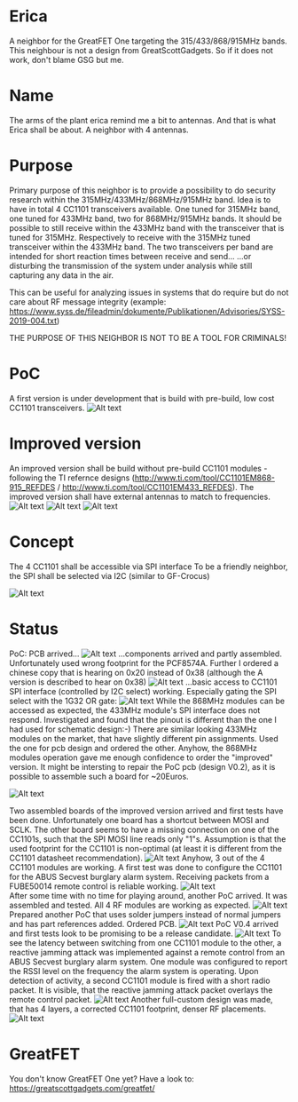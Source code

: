 # Erica
A neighbor for the GreatFET One targeting the 315/433/868/915MHz bands. This neighbour is not a design from GreatScottGadgets. So if it does not work, don't blame GSG but me.
# Name
The arms of the plant erica remind me a bit to antennas. And that is what Erica shall be about. A neighbor with 4 antennas.
# Purpose
Primary purpose of this neighbor is to provide a possibility to do security research within the 315MHz/433MHz/868MHz/915MHz band. Idea is to have in total 4 CC1101 transceivers available. One tuned for 315MHz band, one tuned for 433MHz band, two for 868MHz/915MHz bands. It should be possible to still receive within the 433MHz band with the transceiver that is tuned for 315MHz. Respectively to receive with the 315MHz tuned transceiver within the 433MHz band.
The two transceivers per band are intended for short reaction times between receive and send... ...or disturbing the transmission of the system under analysis while still capturing any data in the air.

This can be useful for analyzing issues in systems that do require but do not care about RF message integrity (example:  https://www.syss.de/fileadmin/dokumente/Publikationen/Advisories/SYSS-2019-004.txt)

THE PURPOSE OF THIS NEIGHBOR IS NOT TO BE A TOOL FOR CRIMINALS!
# PoC
A first version is under development that is build with pre-build, low cost CC1101 transceivers. 
![Alt text](PoC/GreatFETEricaPoCV0_1.png?raw=true "Erica PoC V0.1")
# Improved version
An improved version shall be build without pre-build CC1101 modules - following the TI refernce designs (http://www.ti.com/tool/CC1101EM868-915_REFDES / http://www.ti.com/tool/CC1101EM433_REFDES).
The improved version shall have external antennas to match to frequencies.
![Alt text](ImprovedVersion/ImprovedVersion.png?raw=true "Erica Improved Version")
![Alt text](ImprovedVersion/EarlySchematic.png?raw=true "early schematic")
![Alt text](ImprovedVersion/Improved3D.png?raw=true "early 3D schematic")
# Concept
The 4 CC1101 shall be accessible via SPI interface
To be a friendly neighbor, the SPI shall be selected via I2C (similar to GF-Crocus)

![Alt text](SPIFriendlyNeighbor.jpg?raw=true "SPI select via I2C")
# Status
PoC: PCB arrived...
![Alt text](PoC/PoCPCB.PNG?raw=true "Erica PoC V0.1 PCB")
...components arrived and partly assembled. Unfortunately used wrong footprint for the PCF8574A. Further I ordered a chinese copy that is hearing on 0x20 instead of 0x38 (although the A version is described to hear on 0x38)
![Alt text](PoC/PoCPartlyAssembled.JPG?raw=true "Erica PoC V0.1 PCB stacked")
...basic access to CC1101 SPI interface (controlled by I2C select) working. Especially gating the SPI select with the 1G32 OR gate:
![Alt text](PoC/PoCBurstSingleSPI.png?raw=true "Erica PoC V0.1 PCB stacked")
While the 868MHz modules can be accessed as expected, the 433MHz module's SPI interface does not respond. Investigated and found that the pinout is different than the one I had used for schematic design:-) There are similar looking 433MHz modules on the market, that have slightly different pin assignments. Used the one for pcb design and ordered the other.
Anyhow, the 868MHz modules operation gave me enough confidence to order the "improved" version. It might be intersting to repair the PoC pcb (design V0.2), as it is possible to assemble such a board for ~20Euros.

![Alt text](PoC/PoCFirstAccessI2CSPI.png?raw=true "Erica PoC V0.1 PCB stacked")

Two assembled boards of the improved version arrived and first tests have been done. Unfortunately one board has a shortcut between MOSI and SCLK. The other board seems to have a missing connection on one of the CC1101s, such that the SPI MOSI line reads only "1"s. Assumption is that the used footprint for the CC1101 is non-optimal (at least it is different from the CC1101 datasheet recommendation). 
![Alt text](ImprovedVersion/EricaV0.2.JPG?raw=true "assembled PCB")
Anyhow, 3 out of the 4 CC1101 modules are working. A first test was done to configure the CC1101 for the ABUS Secvest burglary alarm system. Receiving packets from a FUBE50014 remote control is reliable working.
![Alt text](ImprovedVersion/ABUSFube50014Receive.png?raw=true "assembled PCB")  
After some time with no time for playing around, another PoC arrived. It was assembled and tested. All 4 RF modules are working as expected.
![Alt text](PoC/V03.PNG?raw=true "Erica PoC V0.3 PCB")
Prepared another PoC that uses solder jumpers instead of normal jumpers and has part references added. Ordered PCB.
![Alt text](PoC/V04PCB.png?raw=true "Erica PoC V0.4 PCB")
PoC V0.4 arrived and first tests look to be promising to be a release candidate.
![Alt text](PoC/V04.png?raw=true "Erica PoC V0.4")
To see the latency between switching from one CC1101 module to the other, a reactive jamming attack was implemented against a remote control from an ABUS Secvest burglary alarm system. One module was configured to report the RSSI level on the frequency the alarm system is operating. Upon detection of activity, a second CC1101 module is fired with a short radio packet. It is visible, that the reactive jamming attack packet overlays the remote control packet.
![Alt text](PoC/PoCReactiveJamming.png?raw=true "Reacitve Jamming Attack with PoCV0.4")
Another full-custom design was made, that has 4 layers, a corrected CC1101 footprint, denser RF placements.
![Alt text](ImprovedVersion/V05PCB.png?raw=true "Full custom PCB")
# GreatFET
You don't know GreatFET One yet? Have a look to: https://greatscottgadgets.com/greatfet/

